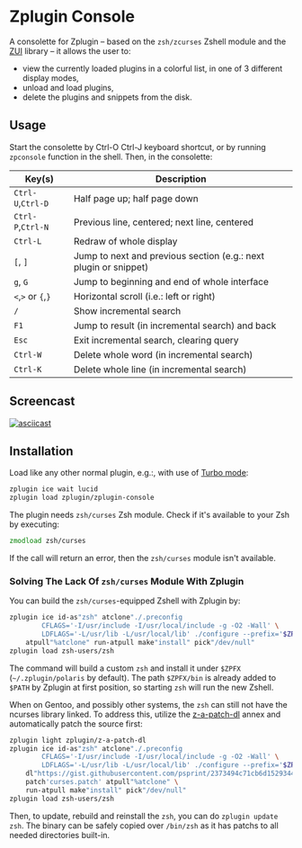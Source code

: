# Zplugin Console

A consolette for Zplugin – based on the `zsh/zcurses` Zshell module and the
[ZUI](https://github.com/zdharma/zui) library – it allows the user to:

- view the currently loaded plugins in a colorful list, in one of 3 different
  display modes,
- unload and load plugins,
- delete the plugins and snippets from the disk.

## Usage

Start the consolette by Ctrl-O Ctrl-J keyboard shortcut, or by running
`zpconsole` function in the shell. Then, in the consolette:

| Key(s) | Description |
|--------|-------------|
| `Ctrl-U`,`Ctrl-D` | Half page up; half page down                             |
| `Ctrl-P`,`Ctrl-N` | Previous line, centered; next line, centered             |
| `Ctrl-L` | Redraw of whole display                                           |
| `[`, `]` | Jump to next and previous section (e.g.: next plugin or snippet)  |
| `g`, `G` | Jump to beginning and end of whole interface                      |
| `<`,`>` or `{`,`}` | Horizontal scroll (i.e.: left or right)                 |
| `/`      | Show incremental search                                           |
| `F1`     | Jump to result (in incremental search) and back                   |
| `Esc`    | Exit incremental search, clearing query                           |
| `Ctrl-W` | Delete whole word (in incremental search)                         |
| `Ctrl-K` | Delete whole line (in incremental search)                         |

## Screencast

[![asciicast](https://asciinema.org/a/272994.svg)](https://asciinema.org/a/272994)

## Installation

Load like any other normal plugin, e.g.:, with use of [Turbo
mode](http://zdharma.org/zplugin/wiki/INTRODUCTION/#turbo_mode_zsh_62_53):

```zsh
zplugin ice wait lucid
zplugin load zplugin/zplugin-console
```

The plugin needs `zsh/curses` Zsh module. Check if it's available to your Zsh by
executing:

```zsh
zmodload zsh/curses
```

If the call will return an error, then the `zsh/curses` module isn't available.

### Solving The Lack Of `zsh/curses` Module With Zplugin

You can build the `zsh/curses`-equipped Zshell with Zplugin by:

```zsh
zplugin ice id-as"zsh" atclone"./.preconfig
        CFLAGS='-I/usr/include -I/usr/local/include -g -O2 -Wall' \
        LDFLAGS='-L/usr/lib -L/usr/local/lib' ./configure --prefix='$ZPFX'" \
    atpull"%atclone" run-atpull make"install" pick"/dev/null"
zplugin load zsh-users/zsh
```

The command will build a custom `zsh` and install it under `$ZPFX`
(`~/.zplugin/polaris` by default). The path `$ZPFX/bin` is already added to
`$PATH` by Zplugin at first position, so starting `zsh` will run the new Zshell.

When on Gentoo, and possibly other systems, the `zsh` can still not have the
ncurses library linked. To address this, utilize the
[z-a-patch-dl](https://github.com/zplugin/z-a-patch-dl) annex and automatically
patch the source first:

```zsh
zplugin light zplugin/z-a-patch-dl
zplugin ice id-as"zsh" atclone"./.preconfig
        CFLAGS='-I/usr/include -I/usr/local/include -g -O2 -Wall' \
        LDFLAGS='-L/usr/lib -L/usr/local/lib' ./configure --prefix='$ZPFX'" \
    dl"https://gist.githubusercontent.com/psprint/2373494c71cb6d1529344a2ed1a64b03/raw -> curses.patch" \
    patch'curses.patch' atpull"%atclone" \
    run-atpull make"install" pick"/dev/null"
zplugin load zsh-users/zsh
```

Then, to update, rebuild and reinstall the `zsh`, you can do `zplugin update
zsh`. The binary can be safely copied over `/bin/zsh` as it has patchs to all
needed directories built-in.


<!-- vim:set ft=markdown tw=80 fo+=an1 autoindent: -->
